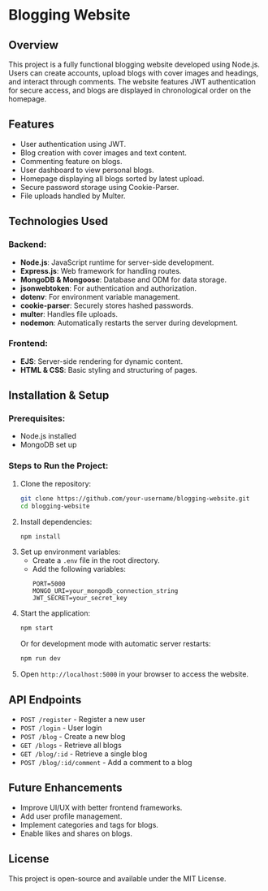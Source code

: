 # Blogging Website

## Overview
This project is a fully functional blogging website developed using Node.js. Users can create accounts, upload blogs with cover images and headings, and interact through comments. The website features JWT authentication for secure access, and blogs are displayed in chronological order on the homepage.

## Features
- User authentication using JWT.
- Blog creation with cover images and text content.
- Commenting feature on blogs.
- User dashboard to view personal blogs.
- Homepage displaying all blogs sorted by latest upload.
- Secure password storage using Cookie-Parser.
- File uploads handled by Multer.

## Technologies Used
### Backend:
- **Node.js**: JavaScript runtime for server-side development.
- **Express.js**: Web framework for handling routes.
- **MongoDB & Mongoose**: Database and ODM for data storage.
- **jsonwebtoken**: For authentication and authorization.
- **dotenv**: For environment variable management.
- **cookie-parser**: Securely stores hashed passwords.
- **multer**: Handles file uploads.
- **nodemon**: Automatically restarts the server during development.

### Frontend:
- **EJS**: Server-side rendering for dynamic content.
- **HTML & CSS**: Basic styling and structuring of pages.

## Installation & Setup
### Prerequisites:
- Node.js installed
- MongoDB set up

### Steps to Run the Project:
1. Clone the repository:
   ```sh
   git clone https://github.com/your-username/blogging-website.git
   cd blogging-website
   ```
2. Install dependencies:
   ```sh
   npm install
   ```
3. Set up environment variables:
   - Create a `.env` file in the root directory.
   - Add the following variables:
     ```env
     PORT=5000
     MONGO_URI=your_mongodb_connection_string
     JWT_SECRET=your_secret_key
     ```
4. Start the application:
   ```sh
   npm start
   ```
   Or for development mode with automatic server restarts:
   ```sh
   npm run dev
   ```
5. Open `http://localhost:5000` in your browser to access the website.

## API Endpoints
- `POST /register` - Register a new user
- `POST /login` - User login
- `POST /blog` - Create a new blog
- `GET /blogs` - Retrieve all blogs
- `GET /blog/:id` - Retrieve a single blog
- `POST /blog/:id/comment` - Add a comment to a blog

## Future Enhancements
- Improve UI/UX with better frontend frameworks.
- Add user profile management.
- Implement categories and tags for blogs.
- Enable likes and shares on blogs.

## License
This project is open-source and available under the MIT License.

